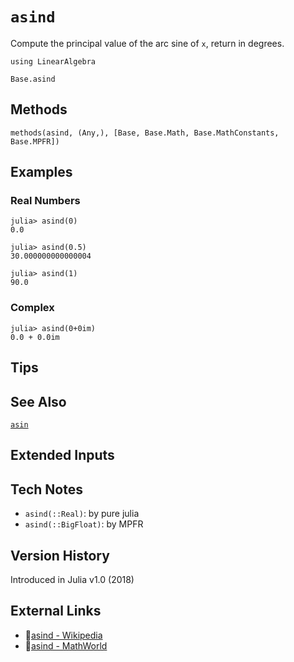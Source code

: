 # `asind`

Compute the principal value of the arc sine of `x`,
return in degrees.

```@setup repl_only
using LinearAlgebra
```
```@docs
Base.asind
```


## Methods

```@repl
methods(asind, (Any,), [Base, Base.Math, Base.MathConstants, Base.MPFR])
```


## Examples

### Real Numbers
```jldoctest
julia> asind(0)
0.0

julia> asind(0.5)
30.000000000000004

julia> asind(1)
90.0
```

### Complex
```jldoctest
julia> asind(0+0im)
0.0 + 0.0im
```

## Tips


## See Also

[`asin`](@ref)


## Extended Inputs


## Tech Notes

- `asind(::Real)`: by pure julia
- `asind(::BigFloat)`: by MPFR


## Version History

Introduced in Julia v1.0 (2018)


## External Links
- 🔗[asind - Wikipedia](https://en.wikipedia.org/wiki/ )
- 🔗[asind - MathWorld](https://mathworld.wolfram.com/ )
